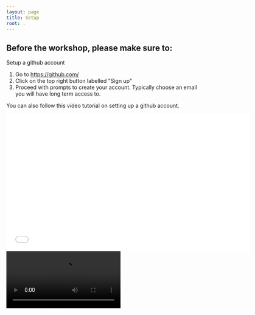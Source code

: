 ```yaml
---
layout: page
title: Setup
root: .
---
```


## Before the workshop, please make sure to:

Setup a github account
1. Go to https://github.com/
2. Click on the top right button labelled "Sign up" 
3. Proceed with prompts to create your account. Typically choose an email you will have long term access to. 

You can also follow this video tutorial on setting up a github account. 

<iframe src="../fig/github-account-setup.mp4" width="640" height="360" frameborder="0" allow="autoplay; fullscreen; picture-in-picture" allowfullscreen></iframe>
<video src="../fig/github-account-setup.mp4" controls="controls" style="max-width: 730px;">
</video>

